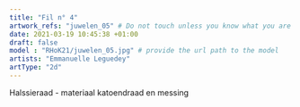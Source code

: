 ```yaml
---
title: "Fil n° 4"
artwork_refs: "juwelen_05" # Do not touch unless you know what you are doing
date: 2021-03-19 10:45:38 +01:00
draft: false
model : "RHoK21/juwelen_05.jpg" # provide the url path to the model
artists: "Emmanuelle Leguedey"
artType: "2d"
---
```

Halssieraad - materiaal katoendraad en messing
